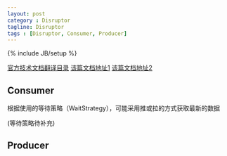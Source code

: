 ```yaml
---
layout: post
category : Disruptor
tagline: Disruptor
tags : [Disruptor, Consumer, Producer]
---
```

{% include JB/setup %}

[官方技术文档翻译目录](http://ifeve.com/disruptor/)
[该篇文档地址1](http://ifeve.com/dissecting_the_disruptor_how_doi_read_from_the_ring_buffer/)
[该篇文档地址2](http://ifeve.com/disruptor-writing-ringbuffer/)

## Consumer

根据使用的等待策略（WaitStrategy），可能采用推或拉的方式获取最新的数据

(等待策略待补充)

## Producer



